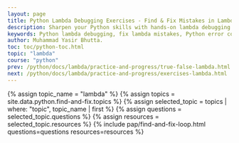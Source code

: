 ```yaml
---
layout: page
title: Python Lambda Debugging Exercises - Find & Fix Mistakes in Lambda Functions
description: Sharpen your Python skills with hands-on lambda debugging exercises. Identify and correct common errors in lambda functions with practical examples and solutions.
keywords: Python lambda debugging, fix lambda mistakes, Python error correction exercises, lambda function debugging, Python code fixing practice, common lambda errors, Python anonymous function mistakes, lambda syntax correction, Python debugging exercises, functional programming fixes, Python practice problems, lambda error detection, Python coding challenges, find bugs in lambda, Python lambda best practices
author: Muhammad Yasir Bhutta.
toc: toc/python-toc.html
topic: "lambda"
course: "python"
prev: /python/docs/lambda/practice-and-progress/true-false-lambda.html
next: /python/docs/lambda/practice-and-progress/exercises-lambda.html
---
```


{% assign topic_name = "lambda" %}
{% assign topics = site.data.python.find-and-fix.topics %}
{% assign selected_topic = topics | where: "topic", topic_name | first %}
{% assign questions = selected_topic.questions %}
{% assign resources = selected_topic.resources %}
{% include pap/find-and-fix-loop.html questions=questions resources=resources %}

